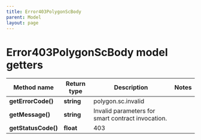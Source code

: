 ```yaml
---
title: Error403PolygonScBody
parent: Model
layout: page
---
```


# Error403PolygonScBody model getters

Method name | Return type | Description | Notes
------------ | ------------- | ------------- | -------------
**getErrorCode()** | **string** | polygon.sc.invalid |
**getMessage()** | **string** | Invalid parameters for smart contract invocation. |
**getStatusCode()** | **float** | 403 |

